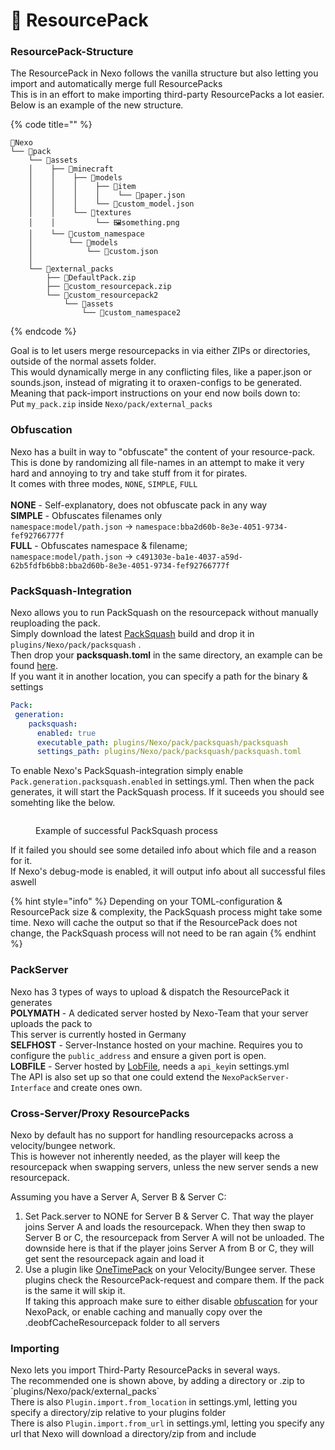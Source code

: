 # 📂 ResourcePack

### ResourcePack-Structure

The ResourcePack in Nexo follows the vanilla structure but also letting you import and automatically merge full ResourcePacks\
This is in an effort to make importing third-party ResourcePacks a lot easier.\
Below is an example of the new structure.

{% code title="" %}
```
📁Nexo
└── 📁pack
    └── 📁assets
    │    ├── 📁minecraft
    │    │    ├── 📁models
    │    │    │    ├── 📁item
    │    │    │    │    └── 📑paper.json
    │    │    │    └── 📑custom_model.json
    │    │    └── 📁textures
    │    │         └── 🖼️something.png
    │    └── 📁custom_namespace
    │        └── 📁models
    │            └── 📑custom.json
    │  
    └── 📁external_packs
        ├── 📁DefaultPack.zip
        ├── 📁custom_resourcepack.zip
        └── 📁custom_resourcepack2
            └── 📁assets
                └── 📁custom_namespace2
```
{% endcode %}

Goal is to let users merge resourcepacks in via either ZIPs or directories, outside of the normal assets folder.\
This would dynamically merge in any conflicting files, like a paper.json or sounds.json, instead of migrating it to oraxen-configs to be generated.\
Meaning that pack-import instructions on your end now boils down to:\
Put `my_pack.zip` inside `Nexo/pack/external_packs`

### Obfuscation

Nexo has a built in way to "obfuscate" the content of your resource-pack.\
This is done by randomizing all file-names in an attempt to make it very hard and annoying to try and take stuff from it for pirates.\
It comes with three modes, `NONE`, `SIMPLE`, `FULL`\
\
**NONE** - Self-explanatory, does not obfuscate pack in any way\
**SIMPLE** - Obfuscates filenames only\
`namespace:model/path.json` -> `namespace:bba2d60b-8e3e-4051-9734-fef92766777f`\
**FULL** - Obfuscates namespace & filename;\
`namespace:model/path.json` -> `c491303e-ba1e-4037-a59d-62b5fdfb6bb8:bba2d60b-8e3e-4051-9734-fef92766777f`

### PackSquash-Integration

Nexo allows you to run PackSquash on the resourcepack without manually reuploading the pack.\
Simply download the latest [PackSquash](https://github.com/ComunidadAylas/PackSquash/releases) build and drop it in `plugins/Nexo/pack/packsquash` .\
Then drop your **packsquash.toml** in the same directory, an example can be found [here](https://gist.github.com/Boy0000/92149d2704b6086473fccb4d771c42b4).\
If you want it in another location, you can specify a path for the binary & settings

```yaml
Pack:
 generation:
    packsquash:
      enabled: true
      executable_path: plugins/Nexo/pack/packsquash/packsquash
      settings_path: plugins/Nexo/pack/packsquash/packsquash.toml
```

To enable Nexo's PackSquash-integration simply enable `Pack.generation.packsquash.enabled` in settings.yml. Then when the pack generates, it will start the PackSquash process. If it suceeds you should see somehting like the below.

<figure><img src="../.gitbook/assets/image (7).png" alt=""><figcaption><p>Example of successful PackSquash process</p></figcaption></figure>

If it failed you should see some detailed info about which file and a reason for it.\
If Nexo's debug-mode is enabled, it will output info about all successful files aswell

{% hint style="info" %}
Depending on your TOML-configuration & ResourcePack size & complexity, the PackSquash process might take some time. Nexo will cache the output so that if the ResourcePack does not change, the PackSquash process will not need to be ran again
{% endhint %}

### PackServer

Nexo has 3 types of ways to upload & dispatch the ResourcePack it generates\
**POLYMATH** - A dedicated server hosted by Nexo-Team that your server uploads the pack to\
This server is currently hosted in Germany\
**SELFHOST** - Server-Instance hosted on your machine. Requires you to configure the `public_address` and ensure a given port is open.\
**LOBFILE** - Server hosted by [LobFile](https://lobfile.com/), needs a `api_key`in settings.yml\
The API is also set up so that one could extend the `NexoPackServer-Interface` and create ones own.

### Cross-Server/Proxy ResourcePacks

Nexo by default has no support for handling resourcepacks across a velocity/bungee network.\
This is however not inherently needed, as the player will keep the resourcepack when swapping servers, unless the new server sends a new resourcepack.

Assuming you have a Server A, Server B & Server C:

1. Set Pack.server to NONE for Server B & Server C. That way the player joins Server A and loads the resourcepack. When they then swap to Server B or C, the resourcepack from Server A will not be unloaded. The downside here is that if the player joins Server A from B or C, they will get sent the resourcepack again and load it
2. Use a plugin like [OneTimePack](https://www.spigotmc.org/resources/onetimepack-avoid-double-sending-the-same-pack-bungeecord-velocity.106749/) on your Velocity/Bungee server. These plugins check the ResourcePack-request and compare them. If the pack is the same it will skip it.\
   If taking this approach make sure to either disable [obfuscation](resourcepack.md#obfuscation) for your NexoPack, or enable caching and manually copy over the .deobfCacheResourcepack folder to all servers

### Importing

Nexo lets you import Third-Party ResourcePacks in several ways.\
The recommended one is shown above, by adding a directory or .zip to \`plugins/Nexo/pack/external\_packs\`\
There is also `Plugin.import.from_location` in settings.yml, letting you specify a directory/zip relative to your plugins folder\
There is also `Plugin.import.from_url` in settings.yml, letting you specify any url that Nexo will download a directory/zip from and include
